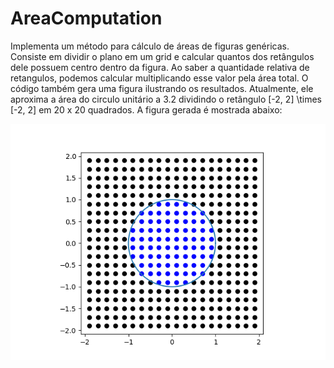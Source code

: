 # AreaComputation

Implementa um método para cálculo de áreas de figuras genéricas. Consiste em dividir o plano em um grid e calcular quantos dos retângulos dele possuem centro dentro da figura. Ao saber a quantidade relativa de retangulos, podemos calcular multiplicando esse valor pela área total. O código também gera uma figura ilustrando os resultados. Atualmente, ele aproxima a área do circulo unitário a 3.2 dividindo o retângulo \[-2, 2\] \times \[-2, 2] em 20 x 20 quadrados. A figura gerada é mostrada abaixo:

![plot](graficototal.png)
